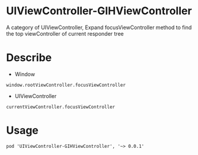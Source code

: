 # UIViewController-GIHViewController

A category of UIViewController, Expand focusViewController method to find the top viewController of current responder tree

# Describe

 - Window
 
 ``` 
 window.rootViewController.focusViewController
 ```
 
 - UIViewController
 
 ``` 
 currentViewController.focusViewController
 ```

# Usage

 `pod 'UIViewController-GIHViewController', '~> 0.0.1'`
